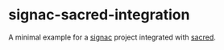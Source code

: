 # signac-sacred-integration
A minimal example for a [signac](https://github.com/glotzerlab/signac) project integrated with [sacred](https://github.com/IDSIA/sacred/issues/411).
